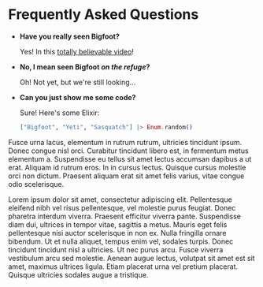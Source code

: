 # Frequently Asked Questions

- **Have you really seen Bigfoot?**

  Yes! In this [totally believable video](https://www.youtube.com/watch?v=v77ijOO8oAk)!

- **No, I mean seen Bigfoot *on the refuge*?**

  Oh! Not yet, but we're still looking...

- **Can you just show me some code?**

  Sure! Here's some Elixir:

  ```elixir
  ["Bigfoot", "Yeti", "Sasquatch"] |> Enum.random()
  ```
Fusce urna lacus, elementum in rutrum rutrum, ultricies tincidunt ipsum. Donec congue nisl orci.
Curabitur tincidunt libero est, in fermentum metus elementum a. Suspendisse eu tellus sit amet
lectus accumsan dapibus a ut erat. Aliquam id rutrum eros. In in cursus lectus. Quisque cursus
molestie orci non dictum. Praesent aliquam erat sit amet felis varius, vitae congue odio scelerisque.
  
 Lorem ipsum dolor sit amet, consectetur adipiscing elit. Pellentesque eleifend nibh vel risus
pellentesque, vel molestie purus feugiat. Donec pharetra interdum viverra. Praesent efficitur viverra
pante. Suspendisse diam dui, ultrices in tempor vitae, sagittis a metus. Mauris eget felis pellentesque
nisi auctor scelerisque in non ex. Nulla fringilla ornare bibendum. Ut et nulla aliquet, tempus enim vel,
sodales turpis. Donec tincidunt tincidunt nisl a ultricies. Ut nec purus arcu. Fusce viverra vestibulum
arcu sed molestie. Aenean augue lectus, volutpat sit amet est sit amet, maximus ultrices ligula. Etiam
placerat urna vel pretium placerat. Quisque ultricies sodales augue a tristique.
